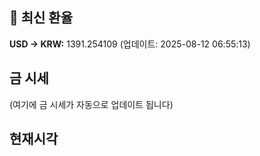 
## 💱 최신 환율
<!-- EXCHANGE_RATE_START -->
**USD → KRW:** 1391.254109 (업데이트: 2025-08-12 06:55:13)
<!-- EXCHANGE_RATE_END -->

## 금 시세
<!-- GOLD_PRICE_START -->
(여기에 금 시세가 자동으로 업데이트 됩니다)
<!-- GOLD_PRICE_END -->

## 현재시각
